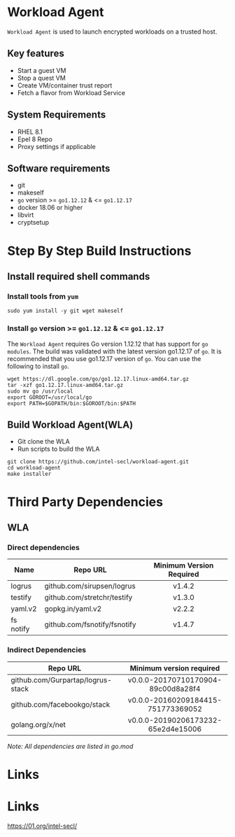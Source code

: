 # Workload Agent 

`Workload Agent` is used to launch encrypted workloads on a trusted host.

## Key features
- Start a guest VM
- Stop a quest VM
- Create VM/container trust report
- Fetch a flavor from Workload Service


## System Requirements
- RHEL 8.1
- Epel 8 Repo
- Proxy settings if applicable

## Software requirements
- git
- makeself
- `go` version >= `go1.12.12` & <= `go1.12.17`
- docker 18.06 or higher
- libvirt
- cryptsetup

# Step By Step Build Instructions

## Install required shell commands

### Install tools from `yum`
```shell
sudo yum install -y git wget makeself
```

### Install `go` version >= `go1.12.12` & <= `go1.12.17`
The `Workload Agent` requires Go version 1.12.12 that has support for `go modules`. The build was validated with the latest version go1.12.17 of `go`. It is recommended that you use go1.12.17 version of `go`. You can use the following to install `go`.
```shell
wget https://dl.google.com/go/go1.12.17.linux-amd64.tar.gz
tar -xzf go1.12.17.linux-amd64.tar.gz
sudo mv go /usr/local
export GOROOT=/usr/local/go
export PATH=$GOPATH/bin:$GOROOT/bin:$PATH
```

## Build Workload Agent(WLA)

- Git clone the WLA
- Run scripts to build the WLA

```shell
git clone https://github.com/intel-secl/workload-agent.git
cd workload-agent
make installer
```

# Third Party Dependencies

## WLA

### Direct dependencies

| Name                  | Repo URL                        | Minimum Version Required           |
| ----------------------| --------------------------------| :--------------------------------: |
| logrus                | github.com/sirupsen/logrus      | v1.4.2                             |
| testify               | github.com/stretchr/testify     | v1.3.0                             |
| yaml.v2               | gopkg.in/yaml.v2                | v2.2.2                             |
| fs notify             | github.com/fsnotify/fsnotify    | v1.4.7                             |


### Indirect Dependencies

| Repo URL                          | Minimum version required           |
| ----------------------------------| :--------------------------------: |
| github.com/Gurpartap/logrus-stack | v0.0.0-20170710170904-89c00d8a28f4 |
| github.com/facebookgo/stack       | v0.0.0-20160209184415-751773369052 |
| golang.org/x/net                  | v0.0.0-20190206173232-65e2d4e15006 |

*Note: All dependencies are listed in go.mod*

# Links
# Links
https://01.org/intel-secl/

